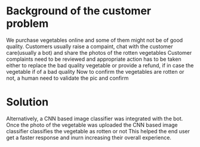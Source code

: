 # Background of the customer problem
We purchase vegetables online and some of them might not be of good quality. 
Customers usually raise a compaint, chat with the customer care(usually a bot) and share the photos of the rotten vegetables
Customer complaints need to be reviewed and appropriate action has to be taken either
to replace the bad quality vegetable or provide a refund, if in case the vegetable if of a bad quality
Now to confirm the vegetables are rotten or not, a human need to validate the pic and confirm
# Solution
Alternatively, a CNN based image classifier was integrated with the bot.
Once the photo of the vegetable was uploaded the CNN based image classifier classifies the vegetable as rotten or not
This helped the end user get a faster response and inurn increasing their overall experience.
